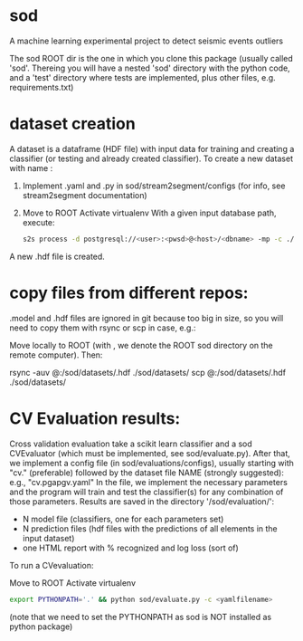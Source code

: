 # sod
A machine learning experimental project to detect seismic events outliers

The sod ROOT dir is the one in which you clone this package (usually called 'sod'.
Thereing you will have a nested 'sod' directory with the python code, and a 'test' directory
where tests are implemented, plus other files, e.g. requirements.txt)


# dataset creation

A dataset is a dataframe (HDF file) with input data for training
and creating a classifier (or testing and already created classifier).
To create a new dataset with name <dataset>:

1. Implement <dataset>.yaml and <dataset>.py in sod/stream2segment/configs
   (for info, see stream2segment documentation)

2. Move to ROOT
   Activate virtualenv
   With a given input database path, execute:
   ```bash
   s2s process -d postgresql://<user>:<pwsd>@<host>/<dbname> -mp -c ./sod/stream2segment/configs/<dataset>.yaml -p ./sod/stream2segment/configs/<dataset>.py ./sod/datasets/<dataset>.hdf
   ```

A new <dataset>.hdf file is created.


# copy files from different repos:

.model and .hdf files are ignored in git because too big in size, so you will need to copy them
with rsync or scp in case, e.g.:

Move locally to ROOT
(with <ROOT>, we denote the ROOT sod directory on the remote computer). Then:

rsync -auv <user>@<host>:<ROOT>/sod/datasets/<dataset>.hdf ./sod/datasets/
scp <user>@<host>:<ROOT>/sod/datasets/<dataset>.hdf ./sod/datasets/


# CV Evaluation results:

Cross validation evaluation take a scikit learn classifier and a sod CVEvaluator
(which must be implemented, see sod/evaluate.py).
After that, we implement a config file (in sod/evaluations/configs), usually starting with
"cv." (preferable) followed by the dataset file NAME (strongly suggested): e.g., "cv.pgapgv.yaml"
In the file, we implement the necessary parameters and the program will train and test
the classifier(s) for any combination of those parameters.
Results are saved in the directory '/sod/evaluation/<configfilename>':
- N model file (classifiers, one for each parameters set)
- N prediction files (hdf files with the predictions of all elements in the input dataset)
- one HTML report with % recognized and log loss (sort of)

To run a CVevaluation:

Move to ROOT
Activate virtualenv
```bash
export PYTHONPATH='.' && python sod/evaluate.py -c <yamlfilename>
```

(note that we need to set the PYTHONPATH as sod is NOT installed as python package)


<!--

# copy back data (TO BE DONE):

scp <host>:<sod_directory>/tmp/evaluation-results/pgapgv/*.html ./tmp/evaluation-results/pgapgv

(replace pgapgv with the folder of your evaluation)



rsync -auv <user>@<host>:<ROOT>/sod/evaluations/results/<DIRECTORY>*.html ./sod/evaluations/results/<DIRECTORY>/

scp <user>@<host>:<ROOT>/sod/evaluations/results/<DIRECTORY>*.html ./sod/evaluations/results/<DIRECTORY>/
-->